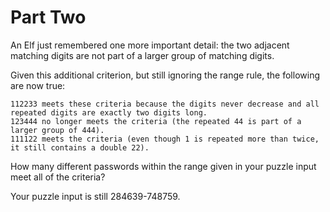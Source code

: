 # Part Two  
  
An Elf just remembered one more important detail: the two adjacent matching digits are not part of a larger group of matching digits.  
  
Given this additional criterion, but still ignoring the range rule, the following are now true:  
  
    112233 meets these criteria because the digits never decrease and all repeated digits are exactly two digits long.  
    123444 no longer meets the criteria (the repeated 44 is part of a larger group of 444).  
    111122 meets the criteria (even though 1 is repeated more than twice, it still contains a double 22).  
  
How many different passwords within the range given in your puzzle input meet all of the criteria?  
  
Your puzzle input is still 284639-748759.  
